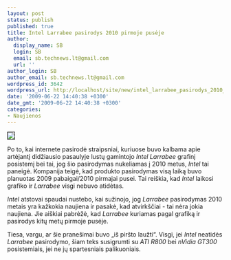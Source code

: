 ```yaml
---
layout: post
status: publish
published: true
title: Intel Larrabee pasirodys 2010 pirmoje pusėje
author:
  display_name: SB
  login: SB
  email: sb.technews.lt@gmail.com
  url: ''
author_login: SB
author_email: sb.technews.lt@gmail.com
wordpress_id: 3642
wordpress_url: http://localhost/site/new/intel_larrabee_pasirodys_2010_pirmoje_puseje/
date: '2009-06-22 14:40:38 +0300'
date_gmt: '2009-06-22 14:40:38 +0300'
categories:
- Naujienos
---
```

<div class="imgright"><img src="http://tbn3.google.com/images?q=tbn:sVgTzYOliXGpQM:http://i.zdnet.com/blogs/larrabee.jpg" border="1" /></div>
<p>Po to, kai internete pasirodė straipsniai, kuriuose buvo kalbama apie artėjantį didžiausio pasaulyje lustų gamintojo <i>Intel</i> <i>Larrabee</i> grafinį posistemį bei tai, jog šio pasirodymas nukeliamas į 2010 metus, <i>Intel</i> tai paneigė. Kompanija teigė, kad produkto pasirodymas visą laiką buvo planuotas 2009 pabaigai/2010 pirmajai pusei. Tai reiškia, kad <i>Intel</i> laikosi grafiko ir <i>Larrabee</i> visgi nebuvo atidėtas.</p>
<p><i>Intel</i> atstovai spaudai nustebo, kai sužinojo, jog <i>Larrabee</i> pasirodymas 2010 metais yra kažkokia naujiena ir pasakė, kad atvirkščiai - tai nėra jokia naujiena. Jie aiškiai pabrėžė, kad <i>Larrabee</i> kuriamas pagal grafiką ir pasirodys kitų metų pirmoje pusėje.</p>
<p>Tiesa, vargu, ar šie pranešimai buvo „iš piršto laužti“. Visgi, jei <i>Intel</i> neatidės <i>Larrabee</i> pasirodymo, šiam teks susigrumti su <i>ATI R800</i> bei <i>nVidia GT300</i> posistemiais, jei ne jų spartesniais palikuoniais.<br /></p>
